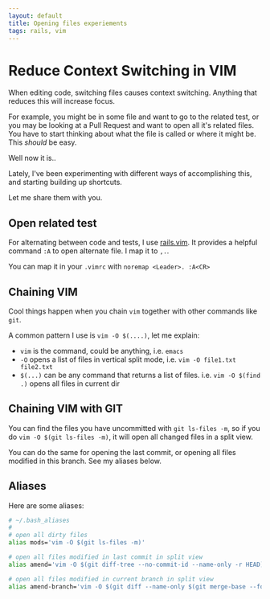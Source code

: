 ```yaml
---
layout: default
title: Opening files experiements
tags: rails, vim
---
```


# Reduce Context Switching in VIM

When editing code, switching files causes context switching. Anything that reduces this will increase focus.

For example, you might be in some file and want to go to the related test, or you may be looking at a Pull Request and want to open all it's related files. You have to start thinking about what the file is called or where it might be. This *should* be easy.

Well now it is..

Lately, I've been experimenting with different ways of accomplishing this, and starting building up shortcuts.

Let me share them with you.

## Open related test

For alternating between code and tests, I use [rails.vim](https://github.com/tpope/vim-rails). It provides a helpful command `:A` to open alternate file. I map it to `,.`.

You can map it in your `.vimrc` with `noremap <Leader>. :A<CR>`

## Chaining VIM

Cool things happen when you chain `vim` together with other commands like `git`.

A common pattern I use is `vim -O $(....)`, let me explain:

  - `vim` is the command, could be anything, i.e. `emacs`
  - `-O` opens a list of files in vertical split mode, i.e. `vim -O file1.txt file2.txt`
  - `$(...)` can be any command that returns a list of files. i.e. `vim -O $(find .)` opens all files in current dir

## Chaining VIM with GIT

You can find the files you have uncommitted with `git ls-files -m`, so if you do `vim -O $(git ls-files -m)`, it will open all changed files in a split view.

You can do the same for opening the last commit, or opening all files modified in this branch. See my aliases below.

## Aliases

Here are some aliases:

```bash
# ~/.bash_aliases
#
# open all dirty files
alias mods='vim -O $(git ls-files -m)'

# open all files modified in last commit in split view
alias amend='vim -O $(git diff-tree --no-commit-id --name-only -r HEAD)'

# open all files modified in current branch in split view
alias amend-branch='vim -O $(git diff --name-only $(git merge-base --fork-point origin/master)..)'
```
